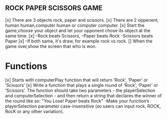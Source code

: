 ## ROCK PAPER SCISSORS GAME

[x] There are 3 objects rock, paper and scissors.
[x] There are 2 oppenent, human human,computer human or computer computer.
[x] Start the game,choose your object and let your opponent chose its object at the same time.
[x]  -Rock beats Scissors, 
    -Paper beats Rock
    -Scissors beats Paper
[x] -If both same, it's draw, for example rock vs rock.
[] When the game over,show the screen that who is won.

# Functions
[x] Starts with computerPlay function that will return ‘Rock’, ‘Paper’ or ‘Scissors’
[x] Write a function that plays a single round of 
‘Rock’, ‘Paper’ or ‘Scissors’. The function should take two parameters - the playerSelection and computerSelection - and then return a string that declares the winner of the round like so: "You Lose! Paper beats Rock"
 -Make your function’s playerSelection parameter case-insensitive (so users can input rock, ROCK, RocK or any other variation).